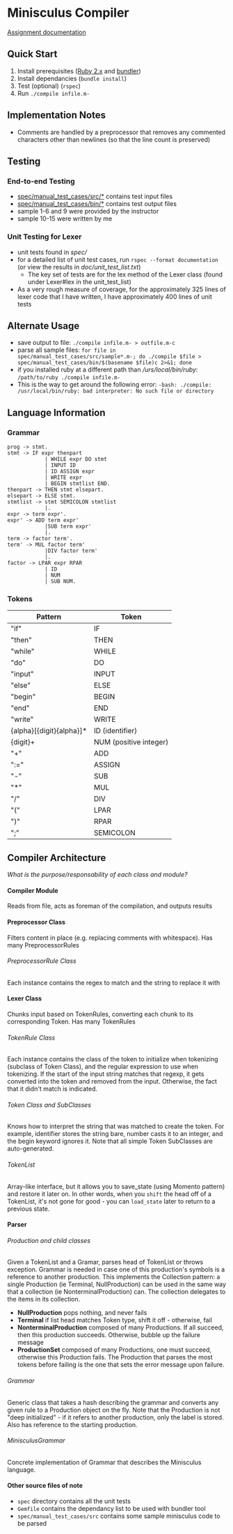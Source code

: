 # Minisculus Compiler
[Assignment documentation](http://pages.cpsc.ucalgary.ca/~robin/class/411/Assignments/2016/minisculus/ass1and2.html)

## Quick Start
1. Install prerequisites ([Ruby 2.x](https://www.ruby-lang.org/en/documentation/installation/) and [bundler](http://bundler.io/))
2. Install dependancies (`bundle install`)
3. Test (optional) (`rspec`)
4. Run `./compile infile.m-`

## Implementation Notes
* Comments are handled by a preprocessor that removes any commented characters other than newlines (so that the line count is preserved)

## Testing
### End-to-end Testing
* [spec/manual_test_cases/src/*](spec/manual_test_cases/src) contains test input files
* [spec/manual_test_cases/bin/*](spec/manual_test_cases/bin) contains test output files
* sample 1-6 and 9 were provided by the instructor
* sample 10-15 were written by me

### Unit Testing for Lexer
* unit tests found in *spec/*
* for a detailed list of unit test cases, run `rspec --format documentation` (or view the results in *doc/unit_test_list.txt*)
  * The key set of tests are for the lex method of the Lexer class (found under Lexer#lex in the unit_test_list)
* As a very rough measure of coverage, for the approximately 325 lines of lexer code that I have written, I have approximately 400 lines of unit tests

## Alternate Usage
* save output to file: `./compile infile.m- > outfile.m-c`
* parse all sample files: `for file in spec/manual_test_cases/src/sample*.m-; do ./compile $file > spec/manual_test_cases/bin/$(basename $file)c 2>&1; done`
* if you installed ruby at a different path than */urs/local/bin/ruby*: `/path/to/ruby ./compile infile.m-`
 * This is the way to get around the following error: `-bash: ./compile: /usr/local/bin/ruby: bad interpreter: No such file or directory`

## Language Information
### Grammar

    prog -> stmt. 
    stmt -> IF expr thenpart
                | WHILE expr DO stmt
                | INPUT ID
                | ID ASSIGN expr
                | WRITE expr
                | BEGIN stmtlist END. 
    thenpart -> THEN stmt elsepart.
    elsepart -> ELSE stmt.
    stmtlist -> stmt SEMICOLON stmtlist
                |. 
    expr -> term expr'.
    expr' -> ADD term expr'
                |SUB term expr'
                |.
    term -> factor term'.
    term' -> MUL factor term'
                |DIV factor term'
                |.
    factor -> LPAR expr RPAR
                | ID
                | NUM
                | SUB NUM.
                
### Tokens
| Pattern | Token   |
|---------|---------|
| "if"    | IF      |
| "then"  | THEN    |
| "while" | WHILE   |
| "do"    | DO      |
| "input" | INPUT   |
| "else"  | ELSE    |
| "begin" | BEGIN   |
| "end"   | END     |
| "write" | WRITE   |
| {alpha}[{digit}{alpha}]* | ID (identifier) |
| {digit}+ | NUM (positive integer) |
| "+"     | ADD     |
| ":="    | ASSIGN  |
| "-"     | SUB     |
| "*"     | MUL     |
| "/"     | DIV     |
| "("     | LPAR    |
| ")"     | RPAR    |
| ";"     | SEMICOLON |


## Compiler Architecture
*What is the purpose/responsability of each class and module?*

#### Compiler Module
Reads from file, acts as foreman of the compilation, and outputs results

#### Preprocessor Class
Filters content in place (e.g. replacing comments with whitespace). Has many PreprocessorRules

###### PreprocessorRule Class
Each instance contains the regex to match and the string to replace it with

#### Lexer Class
Chunks input based on TokenRules, converting each chunk to its corresponding Token. Has many TokenRules

###### TokenRule Class
Each instance contains the class of the token to initialize when tokenizing (subclass of Token Class), and the regular expression to use when tokenizing. If the start of the input string matches that regexp, it gets converted into the token and removed from the input. Otherwise, the fact that it didn't match is indicated. 

###### Token Class and SubClasses
Knows how to interpret the string that was matched to create the token. For example, identifier stores the string bare, number casts it to an integer, and the begin keyword ignores it. Note that all simple Token SubClasses are auto-generated. 

###### TokenList
Array-like interface, but it allows you to save_state (using Momento pattern) and restore it later on. In other words, when you `shift` the head off of a TokenList, it's not gone for good - you can `load_state` later to return to a previous state. 

#### Parser
###### Production and child classes
Given a TokenList and a Gramar, parses head of TokenList or throws exception. Grammar is needed in case one of this production's symbols is a reference to another production. This implements the Collection pattern: a single Production (ie Terminal, NullProduction) can be used in the same way that a collection (ie NonterminalProduction) can. The collection delegates to the items in its collection. 

* **NullProduction** pops nothing, and never fails
* **Terminal** if list head matches Token type, shift it off - otherwise, fail
* **NonterminalProduction** composed of many Productions. If all succeed, then this production succeeds. Otherwise, bubble up the failure message
* **ProductionSet** composed of many Productions, one must succeed, otherwise this Production fails. The Production that parses the most tokens before failing is the one that sets the error message upon failure. 

###### Grammar
Generic class that takes a hash describing the grammar and converts any given rule to a Production object on the fly. Note that the Production is not "deep initialized" - if it refers to another production, only the label is stored. Also has reference to the starting production. 

###### MinisculusGrammar
Concrete implementation of Grammar that describes the Minisculus language. 

#### Other source files of note
* `spec` directory contains all the unit tests
* `Gemfile` contains the dependancy list to be used with bundler tool
* `spec/manual_test_cases/src` contains some sample minisculus code to be parsed
